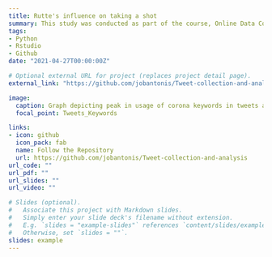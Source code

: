 ```yaml
---
title: Rutte's influence on taking a shot
summary: This study was conducted as part of the course, Online Data Collections (oDCM) from Tilburg University. The cleaned data by the scraper built will then be used for the course, Data Prep and Workflow Management (dPrep) from Tilburg University. What effect do the Dutch government's press conferences have on the attitude of their citizens towards the covid-vaccin? With help of a webscraper, utilizing the chromedriver Selenium, tweets were gathered. The amount of tweets increased drastically around 19 november 2020. During this time the Dutch government announced during that time, that they were going to buy the corona-vaccins for the Dutch citizens.
tags:
- Python
- Rstudio
- Github
date: "2021-04-27T00:00:00Z"

# Optional external URL for project (replaces project detail page).
external_link: "https://github.com/jobantonis/Tweet-collection-and-analysis"

image:
  caption: Graph depicting peak in usage of corona keywords in tweets around the Dutch pressconference
  focal_point: Tweets_Keywords

links:
- icon: github
  icon_pack: fab
  name: Follow the Repository
  url: https://github.com/jobantonis/Tweet-collection-and-analysis
url_code: ""
url_pdf: ""
url_slides: ""
url_video: ""

# Slides (optional).
#   Associate this project with Markdown slides.
#   Simply enter your slide deck's filename without extension.
#   E.g. `slides = "example-slides"` references `content/slides/example-slides.md`.
#   Otherwise, set `slides = ""`.
slides: example
---
```

